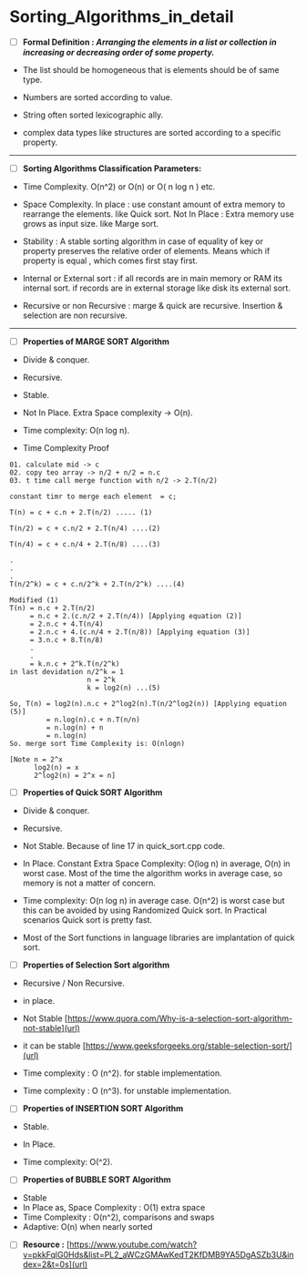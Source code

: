 # Sorting_Algorithms_in_detail 

- [ ] **Formal Definition : _Arranging the elements in a list or collection in increasing or decreasing order of some property._**

- The list should be homogeneous that is elements should be of same type.

- Numbers are sorted according to value.

- String often sorted lexicographic ally.

- complex data types like structures are sorted according to a specific property.
----------------------------------------------------------------------------------------------------------------------------------------

- [ ] **Sorting Algorithms Classification Parameters:**

- Time Complexity. O(n^2) or O(n) or O( n log n ) etc.

- Space Complexity.
 In place : use constant amount of extra memory to rearrange the elements. like Quick sort.
Not In Place : Extra memory use grows as input size. like Marge sort.

- Stability : A stable sorting algorithm in case of equality of key or property preserves the relative order of elements. Means which if property is equal , which comes first stay first.

- Internal or External sort : if all records are in main memory or RAM its internal sort. if records are in external storage like disk its external sort.

- Recursive or non Recursive : marge & quick are recursive. Insertion & selection are non recursive.
----------------------------------------------------------------------------------------------------------------------------------------

- [ ] **Properties of MARGE SORT Algorithm**

- Divide & conquer.

- Recursive.

- Stable.

- Not In Place. Extra Space complexity -> O(n).

- Time complexity: O(n log n).
- Time Complexity Proof
```
01. calculate mid -> c
02. copy teo array -> n/2 + n/2 = n.c
03. t time call merge function with n/2 -> 2.T(n/2)

constant timr to merge each element  = c;

T(n) = c + c.n + 2.T(n/2) ..... (1)

T(n/2) = c + c.n/2 + 2.T(n/4) ....(2)

T(n/4) = c + c.n/4 + 2.T(n/8) ....(3)

.
.
.
T(n/2^k) = c + c.n/2^k + 2.T(n/2^k) ....(4)

Modified (1)
T(n) = n.c + 2.T(n/2)
     = n.c + 2.(c.n/2 + 2.T(n/4)) [Applying equation (2)]
     = 2.n.c + 4.T(n/4)
     = 2.n.c + 4.(c.n/4 + 2.T(n/8)) [Applying equation (3)]
     = 3.n.c + 8.T(n/8)
     .
     .
     = k.n.c + 2^k.T(n/2^k)
in last devidation n/2^k = 1
                   n = 2^k
                   k = log2(n) ...(5)

So, T(n) = log2(n).n.c + 2^log2(n).T(n/2^log2(n)) [Applying equation (5)]
         = n.log(n).c + n.T(n/n)
         = n.log(n) + n
         = n.log(n)
So. merge sort Time Complexity is: O(nlogn)

[Note n = 2^x
      log2(n) = x
      2^log2(n) = 2^x = n]
```

- [ ] **Properties of Quick SORT Algorithm**
- Divide & conquer.

- Recursive.

- Not Stable. Because of line 17 in quick_sort.cpp code.

- In Place. Constant Extra Space Complexity:  O(log n) in average, O(n) in worst case. Most of the time the algorithm works in average case, so memory is not a matter of concern.

- Time complexity: O(n log n) in average case. O(n^2) is worst case but this can be avoided by using Randomized Quick sort. In Practical scenarios Quick sort is pretty fast.

- Most of the Sort functions in language libraries are implantation of quick sort. 

- [ ] **Properties of Selection Sort algorithm**

- Recursive / Non Recursive.

- in place.

- Not Stable
 [https://www.quora.com/Why-is-a-selection-sort-algorithm-not-stable](url)

- it can be stable
[https://www.geeksforgeeks.org/stable-selection-sort/](url)

- Time complexity : O (n^2).  for stable implementation.
- Time complexity : O (n^3).  for unstable implementation.

- [ ] **Properties of INSERTION SORT Algorithm**

- Stable.

- In Place.

- Time complexity: O(^2).

- [ ] **Properties of BUBBLE SORT Algorithm**

- Stable
- In Place as, Space Complexity : O(1) extra space
- Time Complexity : O(n^2), comparisons and swaps
- Adaptive: O(n) when nearly sorted

- [ ] **Resource :**
[https://www.youtube.com/watch?v=pkkFqlG0Hds&list=PL2_aWCzGMAwKedT2KfDMB9YA5DgASZb3U&index=2&t=0s](url)
